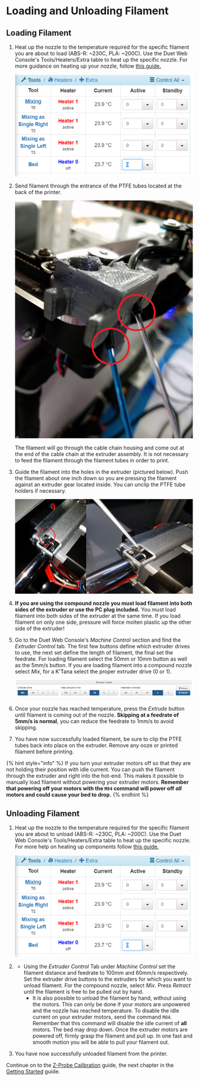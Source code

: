 # Loading and Unloading Filament

## Loading Filament

1. Heat up the nozzle to the temperature required for the specific filament you are about to load \(ABS-R: ~230C, PLA: ~200C\). Use the Duet Web Console's Tools/Heaters/Extra table to heat up the specific nozzle. For more guidance on heating up your nozzle, follow [this guide.](https://m3d.gitbook.io/promega-docs/getting-started/heating-the-bed-and-nozzles)

   ![ZzzciCea9XJ9Ev9A-heatingbed.PNG](../.gitbook/assets/zzzcicea9xj9ev9a-heatingbed%20%281%29.PNG)

2. Send filament through the entrance of the PTFE tubes located at the back of the printer.

   ![mPkv4PqN42WrQYYk-PTFEEntrance.jpg](../.gitbook/assets/mpkv4pqn42wrqyyk-ptfeentrance.jpg)

   The filament will go through the cable chain housing and come out at the end of the cable chain at the extruder assembly. It is not necessary to feed the filament through the filament tubes in order to print. 

3. Guide the filament into the holes in the extruder \(pictured below\). Push the filament about one inch down so you are pressing the filament against an extruder gear located inside.  You can unclip the PTFE tube holders if necessary.

   ![vVXaGHDXJdPGevZE-wheretoloadfilament.jpg](../.gitbook/assets/vvxaghdxjdpgevze-wheretoloadfilament.jpg)

4. **If you are using the compound nozzle you must load filament into both sides of the extruder or use the PC plug included.** You must load filament into both sides of the extruder at the same time. If you load filament on only one side, pressure will force molten plastic up the other side of the extruder! 
5. Go to the Duet Web Console's _Machine Control_ section and find the _Extruder Control_ tab. The first few buttons define which extruder drives to use, the next set define the length of filament, the final set the feedrate. For loading filament select the 50mm or 10mm button as well as the 5mm/s button. If you are loading filament into a compound nozzle select _Mix_, for a K'Tana select the proper extruder drive \(0 or 1\).

   ![yiXjG17aUTppk3jq-extrudercontrol.PNG](../.gitbook/assets/yixjg17autppk3jq-extrudercontrol.PNG)

6. Once your nozzle has reached temperature, press the _Extrude_ button until filament is coming out of the nozzle. **Skipping at a feedrate of 5mm/s is normal**, you can reduce the feedrate to 1mm/s to avoid skipping.
7. You have now successfully loaded filament, be sure to clip the PTFE tubes back into place on the extruder. Remove any ooze or printed filament before printing.

{% hint style="info" %}
If you turn your extruder motors off so that they are not holding their position with idle current. You can push the filament through the extruder and right into the hot-end. This makes it possible to manually load filament without powering your extruder motors. **Remember that powering off your motors with the `M84` command will power off** _**all**_ **motors and could cause your bed to drop.**
{% endhint %}

## Unloading Filament

1. Heat up the nozzle to the temperature required for the specific filament you are about to unload \(ABS-R: ~230C, PLA: ~200C\). Use the Duet Web Console's Tools/Heaters/Extra table to heat up the specific nozzle. For more help on heating up components follow [this guide.](https://m3d.gitbook.io/promega-docs/getting-started/heating-the-bed-and-nozzles)

   ![ZzzciCea9XJ9Ev9A-heatingbed.PNG](../.gitbook/assets/zzzcicea9xj9ev9a-heatingbed%20%281%29.PNG)

2. * Using the _Extruder Control_ Tab under _Machine Control_ set the filament distance and feedrate to 100mm and 60mm/s respectively. Set the extruder drive buttons to the extruders for which you want to unload filament. For the compound nozzle, select _Mix_. Press _Retract_ until the filament is free to be pulled out by hand.
     * It is also possible to unload the filament by hand, without using the motors. This can only be done if your motors are unpowered and the nozzle has reached temperature. To disable the idle current on your extruder motors, send the command `M84`. Remember that this command will disable the idle current of **all** motors. The bed may drop down. Once the extruder motors are powered off, firmly grasp the filament and pull up. In one fast and smooth motion you will be able to pull your filament out.    
3. You have now successfully unloaded filament from the printer.

Continue on to the [Z-Probe Calibration](https://m3d.gitbook.io/promega-docs/getting-started/z-probe-calibration) guide, the next chapter in the [Getting Started](https://m3d.gitbook.io/promega-docs/getting-started) guide.

